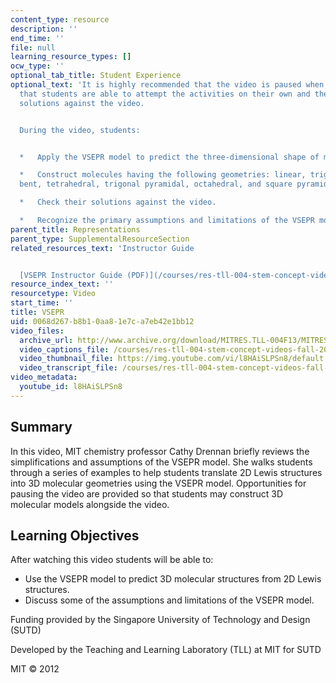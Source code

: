 ```yaml
---
content_type: resource
description: ''
end_time: ''
file: null
learning_resource_types: []
ocw_type: ''
optional_tab_title: Student Experience
optional_text: 'It is highly recommended that the video is paused when prompted so
  that students are able to attempt the activities on their own and then check their
  solutions against the video.


  During the video, students:


  *   Apply the VSEPR model to predict the three-dimensional shape of molecules.

  *   Construct molecules having the following geometries: linear, trigonal planar,
  bent, tetrahedral, trigonal pyramidal, octahedral, and square pyramidal.

  *   Check their solutions against the video.

  *   Recognize the primary assumptions and limitations of the VSEPR model.'
parent_title: Representations
parent_type: SupplementalResourceSection
related_resources_text: 'Instructor Guide


  [VSEPR Instructor Guide (PDF)](/courses/res-tll-004-stem-concept-videos-fall-2013/resources/mitres_tll-004f13_vsguide)'
resource_index_text: ''
resourcetype: Video
start_time: ''
title: VSEPR
uid: 0068d267-b8b1-0aa8-1e7c-a7eb42e1bb12
video_files:
  archive_url: http://www.archive.org/download/MITRES.TLL-004F13/MITRES_TLL-004F13_vsepr_intro_300k.mp4
  video_captions_file: /courses/res-tll-004-stem-concept-videos-fall-2013/227c565dc56a5513a3d721d2211989f3_l8HAiSLPSn8.vtt
  video_thumbnail_file: https://img.youtube.com/vi/l8HAiSLPSn8/default.jpg
  video_transcript_file: /courses/res-tll-004-stem-concept-videos-fall-2013/f604bea71f3430dafc0ef3eec9bbbd73_l8HAiSLPSn8.pdf
video_metadata:
  youtube_id: l8HAiSLPSn8
---
```


Summary
-------

In this video, MIT chemistry professor Cathy Drennan briefly reviews the simplifications and assumptions of the VSEPR model. She walks students through a series of examples to help students translate 2D Lewis structures into 3D molecular geometries using the VSEPR model. Opportunities for pausing the video are provided so that students may construct 3D molecular models alongside the video.

Learning Objectives
-------------------

After watching this video students will be able to:

*   Use the VSEPR model to predict 3D molecular structures from 2D Lewis structures.
*   Discuss some of the assumptions and limitations of the VSEPR model.

Funding provided by the Singapore University of Technology and Design (SUTD)

Developed by the Teaching and Learning Laboratory (TLL) at MIT for SUTD

MIT © 2012



